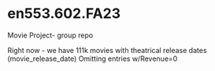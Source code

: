 # en553.602.FA23

Movie Project- group repo

Right now - we have 111k movies with theatrical release dates (movie_release_date)
Omitting entries w/Revenue=0
